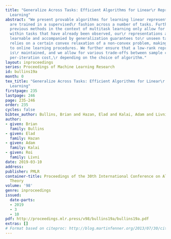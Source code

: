 ```yaml
---
title: "Generalize Across Tasks: Efficient Algorithms for Linear\r Representation
  Learning"
abstract: "We present provable algorithms for learning linear representations which
  are trained in a supervised\r fashion across a number of tasks. Furthermore, whereas
  previous methods in the context of multitask learning only allow for generalization
  within tasks that have already been observed, our\r representations are both efficiently
  learnable and accompanied by generalization guarantees to\r unseen tasks. Our method
  relies on a certain convex relaxation of a non-convex problem, making\r it amenable
  to online learning procedures. We further ensure that a low-rank representation
  is\r maintained, and we allow for various trade-offs between sample complexity and
  per-iteration cost,\r depending on the choice of algorithm."
layout: inproceedings
series: Proceedings of Machine Learning Research
id: bullins19a
month: 0
tex_title: "Generalize Across Tasks: Efficient Algorithms for Linear\r Representation
  Learning"
firstpage: 235
lastpage: 246
page: 235-246
order: 235
cycles: false
bibtex_author: Bullins, Brian and Hazan, Elad and Kalai, Adam and Livni, Roi
author:
- given: Brian
  family: Bullins
- given: Elad
  family: Hazan
- given: Adam
  family: Kalai
- given: Roi
  family: Livni
date: 2019-03-10
address: 
publisher: PMLR
container-title: Proceedings of the 30th International Conference on Algorithmic Learning
  Theory
volume: '98'
genre: inproceedings
issued:
  date-parts:
  - 2019
  - 3
  - 10
pdf: http://proceedings.mlr.press/v98/bullins19a/bullins19a.pdf
extras: []
# Format based on citeproc: http://blog.martinfenner.org/2013/07/30/citeproc-yaml-for-bibliographies/
---
```

